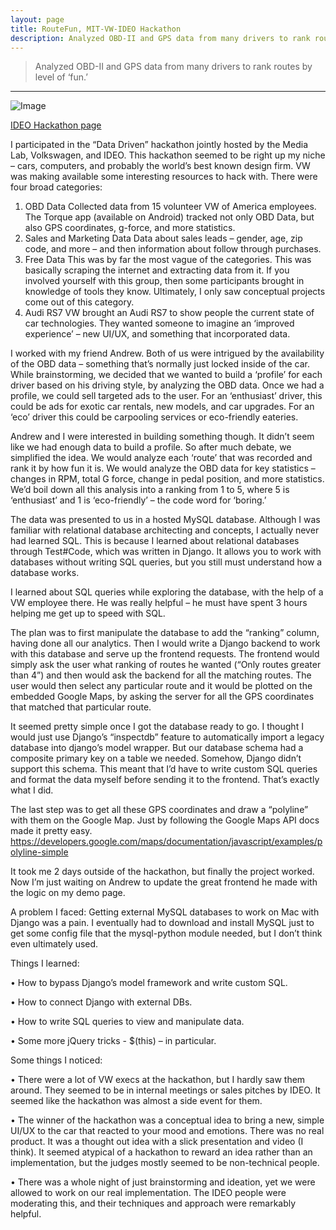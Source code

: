 ```yaml
---
layout: page
title: RouteFun, MIT-VW-IDEO Hackathon
description: Analyzed OBD-II and GPS data from many drivers to rank routes by level of ‘fun.’ 
---
```


> Analyzed OBD-II and GPS data from many drivers to rank routes by level of ‘fun.’  

* * * 

![Image](/assets/media/routefun/)

[IDEO Hackathon page](http://ideo.cc/projects/vw-hackathon/)

I participated in the “Data Driven” hackathon jointly hosted by the Media Lab, Volkswagen, and IDEO. This hackathon seemed to be right up my niche – cars, computers, and probably the world’s best known design firm. 
VW was making available some interesting resources to hack with. There were four broad categories:
1.	OBD Data
Collected data from 15 volunteer VW of America employees. The Torque app (available on Android) tracked not only OBD Data, but also GPS coordinates, g-force, and more statistics.
2.	Sales and Marketing Data
Data about sales leads – gender, age, zip code, and more – and then information about follow through purchases.
3.	Free Data
This was by far the most vague of the categories. This was basically scraping the internet and extracting data from it. If you involved yourself with this group, then some participants brought in knowledge of tools they know. Ultimately, I only saw conceptual projects come out of this category.  
4.	Audi RS7
VW brought an Audi RS7 to show people the current state of car technologies. They wanted someone to imagine an ‘improved experience’ – new UI/UX, and something that incorporated data. 


I worked with my friend Andrew. Both of us were intrigued by the availability of the OBD data – something that’s normally just locked inside of the car. While brainstorming, we decided that we wanted to build a ‘profile’ for each driver based on his driving style, by analyzing the OBD data. Once we had a profile, we could sell targeted ads to the user. For an ‘enthusiast’ driver, this could be ads for exotic car rentals, new models, and car upgrades. For an ‘eco’ driver this could be carpooling services or eco-friendly eateries. 

Andrew and I were interested in building something though. It didn’t seem like we had enough data to build a profile. So after much debate, we simplified the idea. We would analyze each ‘route’ that was recorded and rank it by how fun it is. We would analyze the OBD data for key statistics – changes in RPM, total G force, change in pedal position, and more statistics. We’d boil down all this analysis into a ranking from 1 to 5, where 5 is  ‘enthusiast’ and 1 is ‘eco-friendly’ – the code word for ‘boring.’ 

The data was presented to us in a hosted MySQL database. Although I was familiar with relational database architecting and concepts, I actually never had learned SQL. This is because I learned about relational databases through Test#Code, which was written in Django. It allows you to work with databases without writing SQL queries, but you still must understand how a database works.

I learned about SQL queries while exploring the database, with the help of a VW employee there. He was really helpful – he must have spent 3 hours helping me get up to speed with SQL. 

The plan was to first manipulate the database to add the “ranking” column, having done all our analytics. Then I would write a Django backend to work with this database and serve up the frontend requests. The frontend would simply ask the user what ranking of routes he wanted (“Only routes greater than 4”) and then would ask the backend for all the matching routes. The user would then select any particular route and it would be plotted on the embedded Google Maps, by asking the server for all the GPS coordinates that matched that particular route. 

It seemed pretty simple once I got the database ready to go. I thought I would just use Django’s “inspectdb” feature to automatically import a legacy database into django’s model wrapper. But our database schema had a composite primary key on a table we needed. Somehow, Django didn’t support this schema. This meant that I’d have to write custom SQL queries and format the data myself before sending it to the frontend. That’s exactly what I did. 

The last step was to get all these GPS coordinates and draw a “polyline” with them on the Google Map. Just by following the Google Maps API docs made it pretty easy. https://developers.google.com/maps/documentation/javascript/examples/polyline-simple 

It took me 2 days outside of the hackathon, but finally the project worked. Now I’m just waiting on Andrew to update the great frontend he made with the logic on my demo page. 

A problem I faced: Getting external MySQL databases to work on Mac with Django was a pain. I eventually had to download and install MySQL just to get some config file that the mysql-python module needed, but I don’t think even ultimately used.  

Things I learned: 

•	How to bypass Django’s model framework and write custom SQL. 

•	How to connect Django with external DBs. 

•	How to write SQL queries to view and manipulate data. 

•	Some more jQuery tricks - $(this) – in particular. 

Some things I noticed:

•	There were a lot of VW execs at the hackathon, but I hardly saw them around. They seemed to be in internal meetings or sales pitches by IDEO. It seemed like the hackathon was almost a side event for them.

•	The winner of the hackathon was a conceptual idea to bring a new, simple UI/UX to the car that reacted to your mood and emotions. There was no real product. It was a thought out idea with a slick presentation and video (I think). It seemed atypical of a hackathon to reward an idea rather than an implementation, but the judges mostly seemed to be non-technical people. 

•	There was a whole night of just brainstorming and ideation, yet we were allowed to work on our real implementation. The IDEO people were moderating this, and their techniques and approach were remarkably helpful. 
